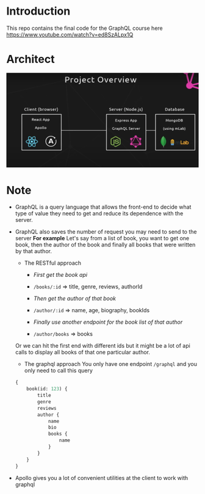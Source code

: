# Introduction
This repo contains the final code for the GraphQL course here https://www.youtube.com/watch?v=ed8SzALpx1Q

# Architect

![architect-image](./architect.png)

# Note
- GraphQL is a query language that allows the front-end to decide what type of value they need to get and reduce its dependence with the server.
- GraphQL also saves the number of request you may need to send to the server
    **For example**
    Let's say from a list of book, you want to get one book, then the author of the book and finally all books that were written by that author.
    - The RESTful approach
        - *First get the book api*
        - `/books/:id` => title, genre, reviews, authorId

        - *Then get the author of that book*
        - `/author/:id` => name, age, biography, bookIds

        - *Finally use another endpoint for the book list of that author*
        - `/author/books` => books

    Or we can hit the first end with different ids but it might be a lot of api calls to display all books of that one particular author.

    - The graphql approach
    You only have one endpoint `/graphql` and you only need to call this query
    ```graphql
    {
        book(id: 123) {
            title
            genre
            reviews
            author {
                name
                bio
                books {
                    name
                }
            }
        }
    }
    ```

- Apollo gives you a lot of convenient utilities at the client to work with graphql
